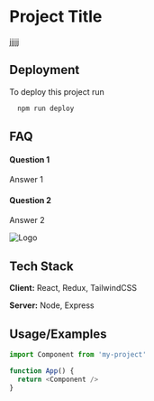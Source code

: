 
# Project Title

jjjjj
## Deployment

To deploy this project run

```bash
  npm run deploy
```


## FAQ

#### Question 1

Answer 1

#### Question 2

Answer 2


![Logo](https://dev-to-uploads.s3.amazonaws.com/uploads/articles/th5xamgrr6se0x5ro4g6.png)


## Tech Stack

**Client:** React, Redux, TailwindCSS

**Server:** Node, Express


## Usage/Examples

```javascript
import Component from 'my-project'

function App() {
  return <Component />
}
```

